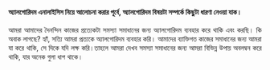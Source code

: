 #### অ্যালগোরিদম এনালাইসিস নিয়ে আলোচনা করার পূর্বে, অ্যালগোরিদম বিষয়টা সম্পর্কে কিছুটা ধারণা নেওয়া যাক।  
<div style="text-align: justify"> 
আমরা আমাদের দৈনন্দিন কাজের প্রত্যেকটা সমস্যা সমাধানের জন্য অ্যালগোরিদম ব্যবহার করে থাকি এবং করছি। কি অবাক লাগছে? হ্যাঁ, সত্যি আমরা প্রত্যকে অ্যালগোরিদম ব্যবহার করি। আমাদের ব্যাক্তিগত কাজের সমাধানের জন্য আমরা যা করে থাকি, সে দিকে যদি লক্ষ করি।তাহলে আমরা দেখব সমস্যা সমাধানের জন্য আমরা বিভিন্ন উপায় অবলম্বন করে থাকি, যার অনেক গুলা ধাপ থাকে।
</div>